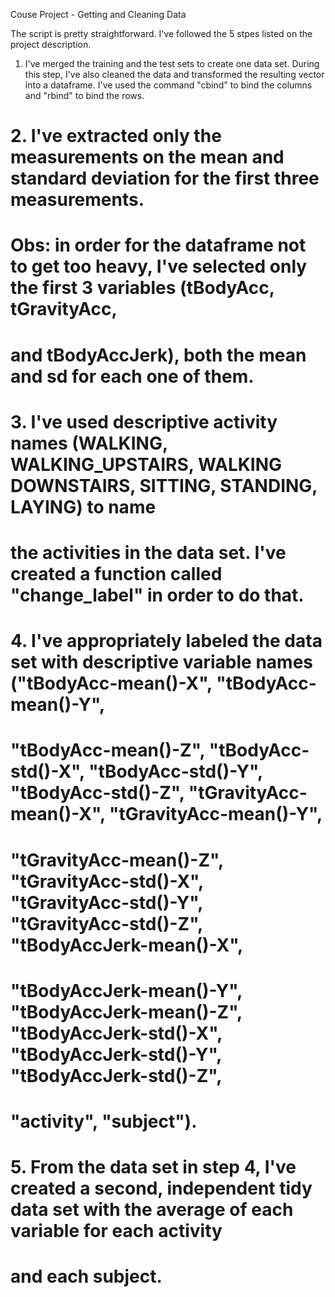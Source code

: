 Couse Project - Getting and Cleaning Data

The script is pretty straightforward. I've followed the 5 stpes listed on the project description.

1. I've merged the training and the test sets to create one data set. During this step, I've also cleaned the data and transformed the resulting vector into a dataframe. I've used the command "cbind" to bind the columns and "rbind" to  bind the rows. 

# 2. I've extracted only the measurements on the mean and standard deviation for the first three measurements.
# Obs: in order for the dataframe not to get too heavy, I've selected only the first 3 variables (tBodyAcc, tGravityAcc, 
# and tBodyAccJerk), both the mean and sd for each one of them. 

# 3. I've used descriptive activity names (WALKING, WALKING_UPSTAIRS, WALKING DOWNSTAIRS, SITTING, STANDING, LAYING) to name
# the activities in the data set. I've created a function called "change_label" in order to do that.

# 4. I've appropriately labeled the data set with descriptive variable names ("tBodyAcc-mean()-X", "tBodyAcc-mean()-Y", 
# "tBodyAcc-mean()-Z", "tBodyAcc-std()-X", "tBodyAcc-std()-Y", "tBodyAcc-std()-Z", "tGravityAcc-mean()-X", "tGravityAcc-mean()-Y",
# "tGravityAcc-mean()-Z", "tGravityAcc-std()-X", "tGravityAcc-std()-Y", "tGravityAcc-std()-Z", "tBodyAccJerk-mean()-X",
# "tBodyAccJerk-mean()-Y", "tBodyAccJerk-mean()-Z", "tBodyAccJerk-std()-X", "tBodyAccJerk-std()-Y", "tBodyAccJerk-std()-Z",
# "activity", "subject").

# 5. From the data set in step 4, I've created a second, independent tidy data set with the average of each variable for each activity
# and each subject.

